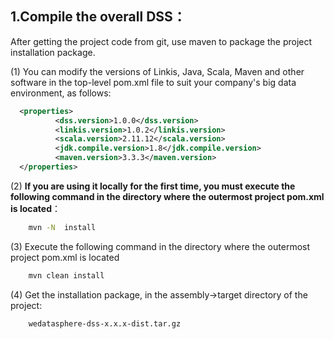 ## 1.Compile the overall DSS：

   After getting the project code from git, use maven to package the project installation package. 

   (1) You can modify the versions of Linkis, Java, Scala, Maven and other software in the top-level pom.xml file to suit your company's big data environment, as follows:

```xml
  <properties>
          <dss.version>1.0.0</dss.version>
          <linkis.version>1.0.2</linkis.version>
          <scala.version>2.11.12</scala.version>
          <jdk.compile.version>1.8</jdk.compile.version>
          <maven.version>3.3.3</maven.version>
  </properties>

```

   (2) **If you are using it locally for the first time, you must execute the following command in the directory where the outermost project pom.xml is located**：

```bash
    mvn -N  install
```

   (3) Execute the following command in the directory where the outermost project pom.xml is located
    
```bash
    mvn clean install
```

  

  (4) Get the installation package, in the assembly->target directory of the project:

```
    wedatasphere-dss-x.x.x-dist.tar.gz
```





